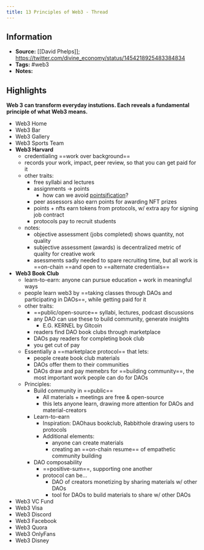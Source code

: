 ```yaml
---
title: 13 Principles of Web3 - Thread
---
```

## Information
- **Source:** [[David Phelps]]; https://twitter.com/divine_economy/status/1454218925483384834
- **Tags:** #web3 
- **Notes:** 

## Highlights
**Web 3 can transform everyday instutions. Each reveals a fundamental principle of what Web3 means.**

+ Web3 Home
+ Web3 Bar
+ Web3 Gallery
+ Web3 Sports Team
+ **Web3 Harvard**
	+ credentialing ==work over background==
	+ records your work, impact, peer review, so that you can get paid for it
	+ other traits:
		+ free syllabi and lectures
		+ assignments -> points
			+ how can we avoid [pointsification](https://afabrega.com/my-blog/gamification-vs-pointsification)?
		+ peer assessors also earn points for awarding NFT prizes
		+ points + nfts earn tokens from protocols, w/ extra apy for signing job contract
		+ protocols pay to recruit students
	+ notes: 
		+ objective assessment (jobs completed) shows quantity, not quality
		+ subjective assessment (awards) is decentralized metric of quality for creative work
		+ asessments sadly needed to spare recruiting time, but all work is ==on-chain ==and open to ==alternate credentials==
+ **Web3 Book Club**
	+ learn-to-earn: anyone can pursue education + work in meaningful ways
	+ people learn web3 by ==taking classes through DAOs and participating in DAOs==, while getting paid for it
	+ other traits:
		+ ==public/open-source== syllabi, lectures, podcast discussions
		+ any DAO can use these to build community, generate insights
			+ E.G. KERNEL by Gitcoin
		+ readers find DAO book clubs through marketplace
		+ DAOs pay readers for completing book club
		+ you get cut of pay
	+ Essentially a ==marketplace protocol== that lets:
		+ people create book club materials
		+ DAOs offer them to their communities
		+ DAOs draw and pay memebrs for ==building community==, the most important work people can do for DAOs
	+ Principles:
		+ Build community in ==public==
			+ All materials + meetings are free & open-source
			+ this lets anyone learn, drawing more attention for DAOs and material-creators
		+ Learn-to-earn
			+ Inspiration: DAOhaus bookclub, Rabbithole drawing users to protocols
			+ Additional elements:
				+ anyone can create materials
				+ creating an ==on-chain resume== of empathetic community building
		+ DAO composability
			+ ==positive-sum==, supporting one another
			+ protocol can be...
				+ DAO of creators monetizing by sharing materials w/ other DAOs
				+ tool for DAOs to build materials to share w/ other DAOs
+ Web3 VC Fund
+ Web3 Visa
+ Web3 Discord
+ Web3 Facebook
+ Web3 Quora
+ Web3 OnlyFans
+ Web3 Disney